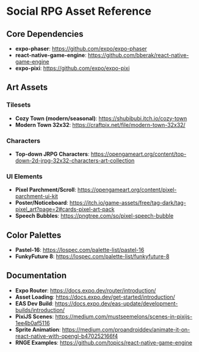 # Social RPG Asset Reference

## Core Dependencies
- **expo-phaser**: https://github.com/expo/expo-phaser
- **react-native-game-engine**: https://github.com/bberak/react-native-game-engine
- **expo-pixi**: https://github.com/expo/expo-pixi

## Art Assets
### Tilesets
- **Cozy Town (modern/seasonal)**: https://shubibubi.itch.io/cozy-town
- **Modern Town 32x32**: https://craftpix.net/file/modern-town-32x32/

### Characters
- **Top-down JRPG Characters**: https://opengameart.org/content/top-down-2d-jrpg-32x32-characters-art-collection

### UI Elements
- **Pixel Parchment/Scroll**: https://opengameart.org/content/pixel-parchment-ui-kit
- **Poster/Noticeboard**: https://itch.io/game-assets/free/tag-dark/tag-pixel_art?page=2#cards-pixel-art-pack
- **Speech Bubbles**: https://pngtree.com/so/pixel-speech-bubble

## Color Palettes
- **Pastel-16**: https://lospec.com/palette-list/pastel-16
- **FunkyFuture 8**: https://lospec.com/palette-list/funkyfuture-8

## Documentation
- **Expo Router**: https://docs.expo.dev/router/introduction/
- **Asset Loading**: https://docs.expo.dev/get-started/introduction/
- **EAS Dev Build**: https://docs.expo.dev/eas-update/development-builds/introduction/
- **PixiJS Scenes**: https://medium.com/mustseemelons/scenes-in-pixijs-1ee4b0af5116
- **Sprite Animation**: https://medium.com/proandroiddev/animate-it-on-react-native-with-opengl-b470252166f4
- **RNGE Examples**: https://github.com/topics/react-native-game-engine